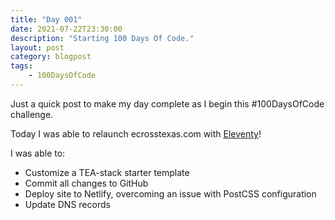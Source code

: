 ```yaml
---
title: "Day 001"
date: 2021-07-22T23:30:00
description: "Starting 100 Days Of Code."
layout: post
category: blogpost
tags:
    - 100DaysOfCode
---
```


Just a quick post to make my day complete as I begin this #100DaysOfCode challenge.

Today I was able to relaunch ecrosstexas.com with [Eleventy](https://www.11ty.dev)!

I was able to:

- Customize a TEA-stack starter template
- Commit all changes to GitHub
- Deploy site to Netlify, overcoming an issue with PostCSS configuration
- Update DNS records
